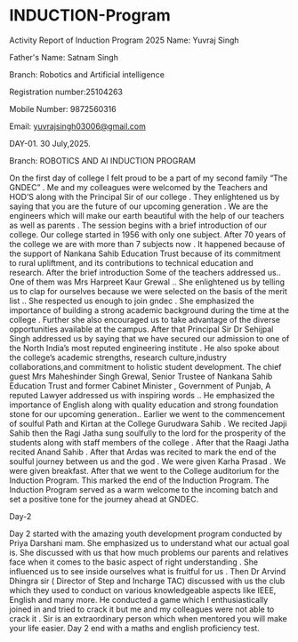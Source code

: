# INDUCTION-Program
Activity Report of Induction Program 2025
Name: Yuvraj Singh 

Father's Name: Satnam Singh 

Branch: Robotics and Artificial intelligence 

Registration number:25104263

Mobile Number: 9872560316

Email: yuvrajsingh03006@gmail.com 


DAY-01.                                       30 July,2025.

  Branch:    ROBOTICS AND AI 
                   INDUCTION PROGRAM

On the first day of college I felt proud to be a part of my second family “The GNDEC” . Me and my colleagues were welcomed by the Teachers and HOD’S along with the Principal Sir of our college . They enlightened us by saying that you are the future of our upcoming generation . We are the engineers which will make our earth beautiful with the help of our teachers as well as parents . The session begins with a brief introduction of our college. Our college started in 1956 with only one subject. After 70 years of the college we are with more than 7 subjects now . It happened because of the support of Nankana Sahib Education Trust because of its commitment to rural upliftment, and its contributions to technical education and research. After the brief introduction Some of the teachers addressed us.. One of them was Mrs Harpreet Kaur Grewal .. She enlightened us by telling us to clap for ourselves because we were selected on the basis of the merit list .. She respected us enough to join gndec . She emphasized the importance of building a strong academic background during the time at the college . Further she also encouraged us to take advantage of the diverse opportunities available at the campus. After that Principal Sir Dr Sehijpal Singh addressed us by saying that we have secured our admission to one of the North India’s most reputed engineering institute . He also spoke about the college’s academic strengths, research culture,industry collaborations,and commitment to holistic student development. The chief guest Mrs Maheshinder Singh Grewal, Senior Trustee of Nankana Sahib Education Trust and former Cabinet Minister , Government of Punjab, A reputed Lawyer addressed us with inspiring words .. He emphasized the importance of English along with quality education and strong foundation stone for our upcoming generation.. Earlier we went to the commencement of soulful Path and Kirtan at the College Gurudwara Sahib . We recited Japji Sahib then the Ragi Jatha sung soulfully to the lord for the prosperity of the students along with staff members of the college . After that the Raagi Jatha recited Anand Sahib . After that Ardas was recited to mark the end of the soulful journey between us and the god . We were given Karha Prasad . We were given breakfast. After that we went to the College auditorium for the Induction Program. This marked the end of the Induction Program. The Induction Program served as a warm welcome to the incoming batch and set a positive tone for the journey ahead at GNDEC. 

Day-2


Day 2 started with the amazing youth development program conducted by Priya Darshani mam. She emphasized us to understand what our actual goal is. She discussed with us that how much problems our parents and relatives face when it comes to the basic aspect of right understanding . She influenced us to see inside ourselves what is fruitful for us . Then Dr Arvind Dhingra sir ( Director of Step and Incharge TAC) discussed with us the club which they used to conduct on various knowledgeable aspects like IEEE, English and many more. He conducted a game which I enthusiastically joined in and tried to crack it but me and my colleagues were not able to crack it . Sir is an extraordinary person which when mentored you will make your life easier. Day 2 end with a maths and english proficiency test. 


